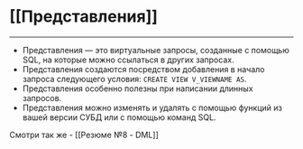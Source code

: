 
# [[Представления]]
---
- Представления — это виртуальные запросы, созданные с помощью SQL, на которые можно ссылаться в других запросах.
- Представления создаются посредством добавления в начало запроса следующего условия: `CREATE VIEW V_VIEWNAME AS`.
- Представления особенно полезны при написании длинных запросов.
- Представления можно изменять и удалять с помощью функций из вашей версии СУБД или с помощью команд SQL.

Смотри так же - [[Резюме №8 - DML]]
